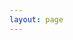 ```yaml
---
layout: page
---
```


<head>
    <style>
        body {
        }
        .project {
            line-height: 1;
        }
        .project-title {
            font-size: 1.5em;
            color: black;
        }
        .company-year {
            font-style: italic;
            margin-bottom: 10px;
        }
        .section-title {
            font-weight: bold;
            line-height: 1;
            margin-bottom: -10px;
        }

    </style>
</head>
    <body>
        <!-- Project 1 -->
        <div class="project">
            <div class="project-title">Project 1: IoT architecture "ROCA connect/Laufen Smart"</div>
            <div class="company-year">Company: LAUFEN Bathrooms AG | Year: 2021-2024</div>
            <div class="section-title">Project goals:</div>
            <p>A smart building management system for ROCA IoT devices with iOS/Android apps allowing operators to control and configure sanitary ware via Bluetooth Low Energy. A web interface connects to the "Laufen Smart" cloud for monitoring, analysis, and control of products and gateways. An Ethernet/LTE gateway enables remote maintenance and control without the mobile app, both developed with an external partner.
            <a href="https://www.roca.com/connect">ROCA connect</a> and <a href="https://www.laufen.ch/smart">LAUFEN smart</a> </p>
            <p></p>
            <div class="section-title">My scope of work/tasks in the project:</div>
            <p>Collecting the requirements of product owners, managing the project for the brand LAUFEN, creating APIs, training the trainee team, answering customer enquiries, creating reports for management and product owners, and creating documentation/manuals and certification.</p>
            <div class="section-title">Skills gained:</div>
            <ul>
                <li>Microsoft DevOps: Rapid agile project progress through continuous backlog management. High-quality software and hardware with manual tests, A/B testing, and functional tests.</li>
                <li>Prototyping: Created valuable prototypes with Arduino for proof-of-concepts.</li>
                <li>Communication: Building and strengthening relationships with suppliers, customers, and internal product owners.</li>
                <li>Data pipeline: Created an industry-leading IoT architecture using Azure Services.</li>
                <li>Data visualisation and user interfaces: Creation of a user-friendly interface for data visualisation and device control.</li>           
                <li>Requirement engineering: Development of end-to-end solutions that fulfil all approval criteria and requirements for the european union .</li>
            </ul>
        </div>
        <hr>
        <!-- Project 2 -->
        <div class="project">
            <div class="project-title">Project 2: Proof-of-concept of a touchless washbasin (diploma thesis for MAS Automation Management)</div>
            <div class="company-year">Company: LAUFEN Bathrooms AG + FHNW | Year: 2022</div>
            <div class="section-title">Project goals:</div>
            <p>Conception and realisation of a prototype for a touchless ceramic washbasin without a manual water tap.</p>
            <p></p>
            <div class="section-title">My scope of work/tasks in the project:</div>
            <p>Realisation of the entire project using the waterfall method. Requirements analysis, concept development, prototype realisation, and documentation.</p>
            <div class="section-title">Skills gained:</div>
            <ul>
                <li>Requirement engineering: Collection of innovative ideas for a new type of water-bearing washbasin product without a tap.</li>
                <li>Analysing and brainstorming: Created a valuable prototype with Arduino for proof-of-concept.</li>
                <li>Sensor technologies: To ensure intuitive use, I combined several sensor technologies (sensor fusion).</li>
            </ul>
        </div>
        <hr>
        <!-- Project 3 -->
        <div class="project">
            <div class="project-title">Project 3: Building 1 Areal Uptown Industrie 4.0 in Münchenstein, Switzerland</div>
            <div class="company-year">Company: Amstein + Walthert Basel AG | Year: 2018-2021</div>
            <div class="section-title">Project goals:</div>
            <p>Planning and design of building automation, HVAC conception, and BIM drawing of the Uptown Basel.</p>
            <p></p>
            <div class="section-title">My scope of work/tasks in the project:</div>
            <p>AutoCAD Revit, Dalux, control technology, coordination, BIM standards, and guidelines.</p>
            <div class="section-title">Skills gained:</div>
            <ul>
                <li>Engineering: Planning and calculation of HVAC systems (heating and air) for Building 1.</li>
                <li>Modelling: Our modelling using BIM Autodesk Revit enabled coordinated and forward-looking construction. We also coordinated the models with Dalux.</li>
                <li>Building automation: Creation of schematics for the building automation system and integration into the BIM model.</li>
            </ul>
        </div>
    <hr>
</body>